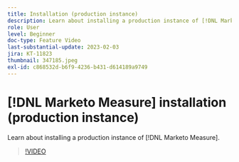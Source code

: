 ```yaml
---
title: Installation (production instance)
description: Learn about installing a production instance of [!DNL Marketo Measure].
role: User
level: Beginner
doc-type: Feature Video
last-substantial-update: 2023-02-03
jira: KT-11823
thumbnail: 347185.jpeg
exl-id: c868532d-b6f9-4236-b431-d614189a9749
---
```

# [!DNL Marketo Measure] installation (production instance)

Learn about installing a production instance of [!DNL Marketo Measure].

>[!VIDEO](https://video.tv.adobe.com/v/347185/?quality=12&learn=on)
